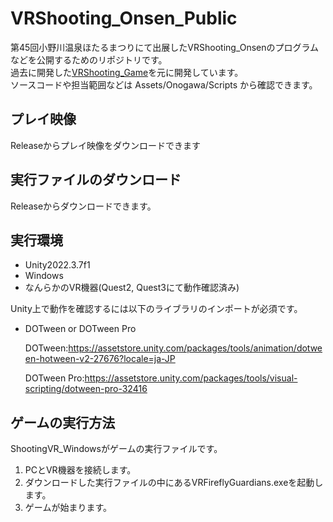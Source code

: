 # VRShooting_Onsen_Public
第45回小野川温泉ほたるまつりにて出展したVRShooting_Onsenのプログラムなどを公開するためのリポジトリです。  
過去に開発した[VRShooting_Game](https://github.com/VRUnityPJ/VRShootingGame_Public)を元に開発しています。  
ソースコードや担当範囲などは Assets/Onogawa/Scripts から確認できます。 

## プレイ映像
Releaseからプレイ映像をダウンロードできます

## 実行ファイルのダウンロード
Releaseからダウンロードできます。

## 実行環境
- Unity2022.3.7f1
- Windows
- なんらかのVR機器(Quest2, Quest3にて動作確認済み)

Unity上で動作を確認するには以下のライブラリのインポートが必須です。
- DOTween or DOTween Pro

  DOTween:https://assetstore.unity.com/packages/tools/animation/dotween-hotween-v2-27676?locale=ja-JP

  DOTween Pro:https://assetstore.unity.com/packages/tools/visual-scripting/dotween-pro-32416

## ゲームの実行方法
ShootingVR_Windowsがゲームの実行ファイルです。

1. PCとVR機器を接続します。
2. ダウンロードした実行ファイルの中にあるVRFireflyGuardians.exeを起動します。
3. ゲームが始まります。
